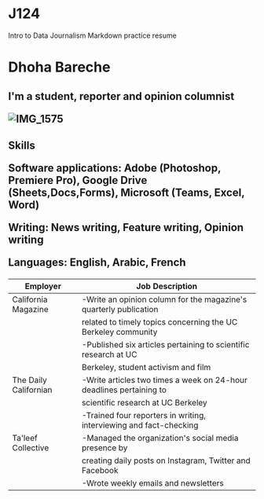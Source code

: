 # J124
Intro to Data Journalism Markdown practice resume  
<h1>
Dhoha Bareche 
<h2>
I'm a student, reporter and opinion columnist 

![IMG_1575](https://user-images.githubusercontent.com/109882983/181093673-a5cbb595-2103-4be2-9773-5c1ec75cf1e5.jpg)
<h2>

Skills


Software applications: Adobe (Photoshop, Premiere Pro), Google Drive (Sheets,Docs,Forms), Microsoft (Teams, Excel, Word)

Writing: News writing, Feature writing, Opinion writing

Languages: English, Arabic, French 

| Employer            | Job Description                                                 |
| --------------------|-----------------------------------------------------------------|
| California Magazine | -Write an opinion column for the magazine's quarterly publication
|                     |  related to timely topics concerning the UC Berkeley community  
|                     | -Published six articles pertaining to scientific research at UC 
|                     |  Berkeley, student activism and film
| The Daily Californian| -Write articles two times a week on 24-hour deadlines pertaining to
|                      |  scientific research at UC Berkeley
|                      | -Trained four reporters in writing, interviewing and fact-checking
|Ta'leef Collective    | -Managed the organization's social media presence by 
|                      | creating daily posts on Instagram, Twitter and Facebook
|                      | -Wrote weekly emails and newsletters 
